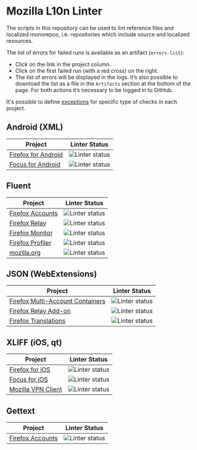 # Mozilla L10n Linter

The scripts in this repository can be used to lint reference files and
localized monorepos, i.e. repositories which include source and localized
resources.

The list of errors for failed runs is available as an artifact (`errors-list`):
* Click on the link in the project column.
* Click on the first failed run (with a red cross) on the right.
* The list of errors will be displayed in the logs. It’s also possible to download the list as a file in the `Artifacts` section at the bottom of the page. For both actions it’s necessary to be logged in to GitHub.

It's possible to define [exceptions](https://github.com/mozilla-l10n/mozl10n-linter/tree/main/l10n/exceptions) for specific type of checks in each project.

## Android (XML)

| Project | Linter Status |
|---------|---------------|
|[Firefox for Android](https://github.com/mozilla-l10n/mozl10n-linter/actions/workflows/firefox_android.yaml)|![Linter status](https://github.com/mozilla-l10n/mozl10n-linter/workflows/Firefox%20Android/badge.svg)
|[Focus for Android](https://github.com/mozilla-l10n/mozl10n-linter/actions/workflows/focus_android.yaml)|![Linter status](https://github.com/mozilla-l10n/mozl10n-linter/workflows/Focus%20Android/badge.svg)

## Fluent

| Project | Linter Status |
|---------|---------------|
|[Firefox Accounts](https://github.com/mozilla-l10n/mozl10n-linter/actions/workflows/fxa.yaml)|![Linter status](https://github.com/mozilla-l10n/mozl10n-linter/workflows/FxA/badge.svg)
|[Firefox Relay](https://github.com/mozilla-l10n/mozl10n-linter/actions/workflows/relay.yaml)|![Linter status](https://github.com/mozilla-l10n/mozl10n-linter/workflows/Relay/badge.svg)
|[Firefox Monitor](https://github.com/mozilla-l10n/mozl10n-linter/actions/workflows/monitor.yaml)|![Linter status](https://github.com/mozilla-l10n/mozl10n-linter/workflows/Monitor/badge.svg)
|[Firefox Profiler](https://github.com/mozilla-l10n/mozl10n-linter/actions/workflows/profiler.yaml)|![Linter status](https://github.com/mozilla-l10n/mozl10n-linter/workflows/Profiler/badge.svg)
|[mozilla.org](https://github.com/mozilla-l10n/mozl10n-linter/actions/workflows/mozorg.yaml)|![Linter status](https://github.com/mozilla-l10n/mozl10n-linter/workflows/MozOrg/badge.svg)

## JSON (WebExtensions)
| Project | Linter Status |
|---------|---------------|
|[Firefox Multi-Account Containers](https://github.com/mozilla-l10n/mozl10n-linter/actions/workflows/mac.yaml)|![Linter status](https://github.com/mozilla-l10n/mozl10n-linter/workflows/MAC/badge.svg)
|[Firefox Relay Add-on](https://github.com/mozilla-l10n/mozl10n-linter/actions/workflows/relay_addon.yaml)|![Linter status](https://github.com/mozilla-l10n/mozl10n-linter/workflows/Relay%20Add-on/badge.svg)
|[Firefox Translations](https://github.com/mozilla-l10n/mozl10n-linter/actions/workflows/translations.yaml)|![Linter status](https://github.com/mozilla-l10n/mozl10n-linter/workflows/Translations/badge.svg)

## XLIFF (iOS, qt)
| Project | Linter Status |
|---------|---------------|
|[Firefox for iOS](https://github.com/mozilla-l10n/mozl10n-linter/actions/workflows/firefox_ios.yaml)|![Linter status](https://github.com/mozilla-l10n/mozl10n-linter/workflows/Firefox%20iOS/badge.svg)
|[Focus for iOS](https://github.com/mozilla-l10n/mozl10n-linter/actions/workflows/focus_ios.yaml)|![Linter status](https://github.com/mozilla-l10n/mozl10n-linter/workflows/Focus%20iOS/badge.svg)
|[Mozilla VPN Client](https://github.com/mozilla-l10n/mozl10n-linter/actions/workflows/vpn.yaml)|![Linter status](https://github.com/mozilla-l10n/mozl10n-linter/workflows/VPN%20Client/badge.svg)

## Gettext
| Project | Linter Status |
|---------|---------------|
|[Firefox Accounts](https://github.com/mozilla-l10n/mozl10n-linter/actions/workflows/fxa_gettext.yaml)|![Linter status](https://github.com/mozilla-l10n/mozl10n-linter/workflows/FxA%20Gettext/badge.svg)
